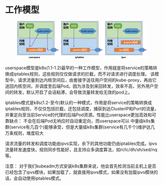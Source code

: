 # 工作模型

<figure><img src="../../../../../.gitbook/assets/image (1) (1) (1) (1) (1) (1) (1) (1) (1) (1) (1) (1) (1) (1) (1) (1).png" alt=""><figcaption></figcaption></figure>

userspace模型是k8s(1.1-1.2)最早的一种工作模型，作用就是将service的策略转换成iptables规则，这些规则仅仅做请求的拦截，而不对请求进行调度处理。 该模型中，请求流量到达内核空间后，由套接字送往用户空间的kube-proxy，再由它送回内核空间，并调度至后端Pod。因为涉及到来回转发，效率不高，另外用户空间的转发，默认开启了会话粘滞，会导致流量转发给无效的pod上。

iptables模式是k8s(1.2-至今)默认的一种模式，作用是将service的策略转换成iptables规则，不仅仅包括拦截，还包括调度，捕获到达ClusterIP和Port的流量，并重定向至当前Service的代理的后端Pod资源。性能比userspace更加高效和可靠缺点： 不会在后端Pod无响应时自动重定向，而userspace可以 中量级k8s集群(service有几百个)能够承受，但是大量级k8s集群(service有几千个)维护达几万条规则，难度较大



请求流量的转发和调度功能由ipvs实现，余下的其他功能仍由iptables完成。ipvs流量转发速度快，规则同步性能好，且支持众多调度算法，如rr/lc/dh/sh/sed/nq等。

注意： 对于我们kubeadm方式安装k8s集群来说，他会首先检测当前主机上是否已经包含了ipvs模块，如果加载了，就直接用ipvs模式，如果没有加载ipvs模块的话，会自动使用iptables模式。
